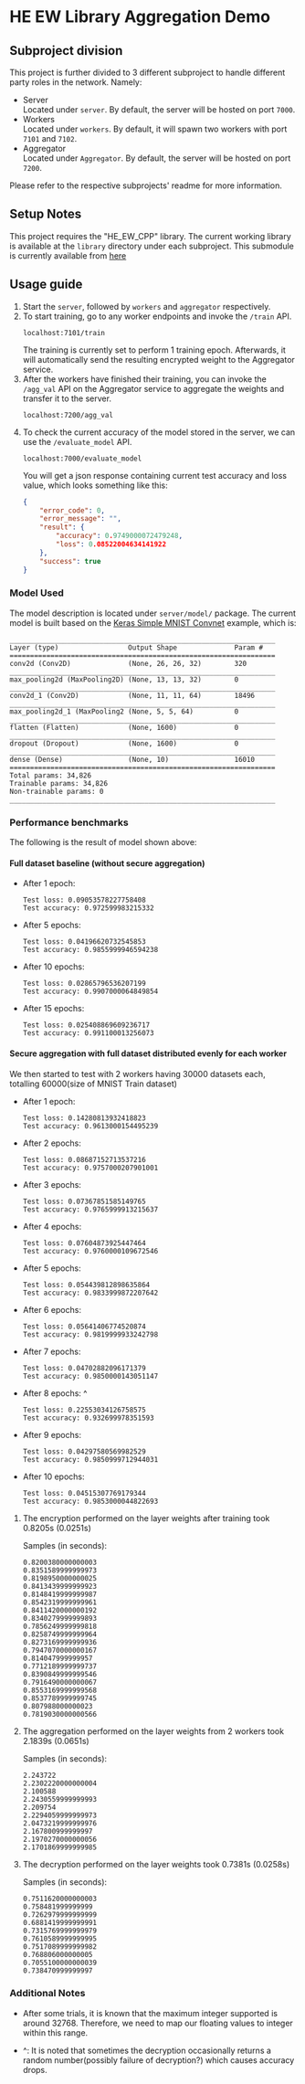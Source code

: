 # HE EW Library Aggregation Demo 

## Subproject division

This project is further divided to 3 different subproject to handle different party roles in the network. Namely: 
*   Server  
    Located under `server`. By default, the server will be hosted on port `7000`.
*   Workers  
    Located under `workers`. By default, it will spawn two workers with port `7101` and `7102`. 
*   Aggregator  
    Located under `Aggregator`. By default, the server will be hosted on port `7200`.

Please refer to the respective subprojects' readme for more information. 

## Setup Notes

This project requires the "HE_EW_CPP" library. The current working library is available at the `library` directory under 
each subproject. This submodule is currently available from [here](https://github.com/hanstananda/HE_EW_CPP)

## Usage guide 
1.  Start the `server`, followed by `workers` and `aggregator` respectively. 
2.  To start training, go to any worker endpoints and invoke the `/train` API.
    ```
    localhost:7101/train 
    ```
    The training is currently set to perform 1 training epoch. 
    Afterwards, it will automatically send the resulting encrypted weight to the Aggregator service. 
3.  After the workers have finished their training, you can invoke the `/agg_val` API on the Aggregator service 
    to aggregate the weights and transfer it to the server. 
    ```
    localhost:7200/agg_val 
    ```
4.  To check the current accuracy of the model stored in the server, we can use the `/evaluate_model` API. 
    ```
    localhost:7000/evaluate_model
    ```
    You will get a json response containing current test accuracy and loss value, which looks something like this: 
    ```json
    {
        "error_code": 0,
        "error_message": "",
        "result": {
            "accuracy": 0.9749000072479248,
            "loss": 0.08522004634141922
        },
        "success": true
    }
    ```
    

### Model Used
The model description is located under `server/model/` package. 
The current model is built based on the [Keras Simple MNIST Convnet](https://keras.io/examples/vision/mnist_convnet/) example, which is:
```
_________________________________________________________________
Layer (type)                 Output Shape              Param #   
=================================================================
conv2d (Conv2D)              (None, 26, 26, 32)        320       
_________________________________________________________________
max_pooling2d (MaxPooling2D) (None, 13, 13, 32)        0         
_________________________________________________________________
conv2d_1 (Conv2D)            (None, 11, 11, 64)        18496     
_________________________________________________________________
max_pooling2d_1 (MaxPooling2 (None, 5, 5, 64)          0         
_________________________________________________________________
flatten (Flatten)            (None, 1600)              0         
_________________________________________________________________
dropout (Dropout)            (None, 1600)              0         
_________________________________________________________________
dense (Dense)                (None, 10)                16010     
=================================================================
Total params: 34,826
Trainable params: 34,826
Non-trainable params: 0
_________________________________________________________________

``` 

### Performance benchmarks 
The following is the result of model shown above:  
#### Full dataset baseline (without secure aggregation)
*   After 1 epoch:
    ```
    Test loss: 0.09053578227758408
    Test accuracy: 0.972599983215332
    ```
*   After 5 epochs: 
    ```
    Test loss: 0.04196620732545853
    Test accuracy: 0.9855999946594238
    ```
*   After 10 epochs: 
    ```
    Test loss: 0.02865796536207199
    Test accuracy: 0.9907000064849854
    ```
*   After 15 epochs: 
    ```
    Test loss: 0.025408869609236717
    Test accuracy: 0.991100013256073
    ```
#### Secure aggregation with full dataset distributed evenly for each worker 
We then started to test with 2 workers having 30000 datasets each, totalling 60000(size of MNIST Train dataset)
*   After 1 epoch:
    ```
    Test loss: 0.14280813932418823
    Test accuracy: 0.9613000154495239
    ```
*   After 2 epochs:
    ```
    Test loss: 0.08687152713537216
    Test accuracy: 0.9757000207901001
    ```
*   After 3 epochs: 
    ```
    Test loss: 0.07367851585149765
    Test accuracy: 0.9765999913215637
    ```
*   After 4 epochs: 
    ```
    Test loss: 0.07604873925447464
    Test accuracy: 0.9760000109672546
    ```
*   After 5 epochs: 
    ```
    Test loss: 0.054439812898635864
    Test accuracy: 0.9833999872207642
    ```

*   After 6 epochs: 
    ```
    Test loss: 0.05641406774520874
    Test accuracy: 0.9819999933242798
    ```

*   After 7 epochs: 
    ```
    Test loss: 0.04702882096171379
    Test accuracy: 0.9850000143051147
    ```

*   After 8 epochs: ^
    ```
    Test loss: 0.22553034126758575
    Test accuracy: 0.932699978351593
    ```

*   After 9 epochs: 
    ```
    Test loss: 0.04297580569982529
    Test accuracy: 0.9850999712944031
    ```

*   After 10 epochs: 
    ```
    Test loss: 0.04515307769179344
    Test accuracy: 0.9853000044822693
    ```

1.  The encryption performed on the layer weights after training took 0.8205s (0.0251s) 

    Samples (in seconds): 
    ```
    0.8200380000000003
    0.8351589999999973
    0.8198950000000025
    0.8413439999999923
    0.8148419999999987
    0.8542319999999961
    0.8411420000000192
    0.8340279999999893
    0.7856249999999818
    0.8258749999999964
    0.8273169999999936
    0.7947070000000167
    0.814047999999957
    0.7712189999999737
    0.8390849999999546
    0.7916490000000067
    0.8553169999999568
    0.8537789999999745
    0.807988000000023
    0.7819030000000566
    ```

2.  The aggregation performed on the layer weights from 2 workers took 2.1839s (0.0651s)

    Samples (in seconds): 
    ```
    2.243722 
    2.2302220000000004
    2.100588
    2.2430559999999993
    2.209754
    2.2294059999999973
    2.0473219999999976
    2.167800999999997
    2.1970270000000056
    2.1701869999999985
    ```
3.  The decryption performed on the layer weights took 0.7381s (0.0258s)

    Samples (in seconds): 
    ```
    0.7511620000000003
    0.758481999999999
    0.7262979999999999
    0.6881419999999991
    0.7315769999999979
    0.7610589999999995
    0.7517089999999982
    0.768806000000005
    0.7055100000000039
    0.738470999999997
    ```

### Additional Notes
*   After some trials, it is known that the maximum integer supported is around 32768. 
    Therefore, we need to map our floating values to integer within this range. 

*   ^: It is noted that sometimes the decryption occasionally returns a random number(possibly failure of decryption?) which causes accuracy drops. 
